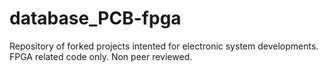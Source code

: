 # database_PCB-fpga
Repository of forked projects intented for electronic system developments. 
FPGA related code only.
Non peer reviewed.
